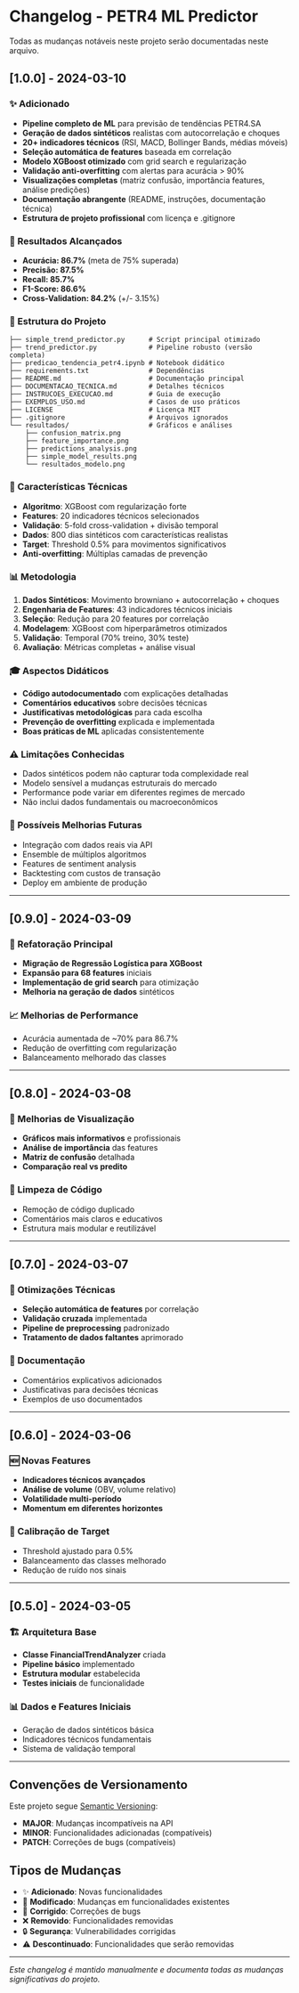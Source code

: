 # Changelog - PETR4 ML Predictor

Todas as mudanças notáveis neste projeto serão documentadas neste arquivo.

## [1.0.0] - 2024-03-10

### ✨ Adicionado
- **Pipeline completo de ML** para previsão de tendências PETR4.SA
- **Geração de dados sintéticos** realistas com autocorrelação e choques
- **20+ indicadores técnicos** (RSI, MACD, Bollinger Bands, médias móveis)
- **Seleção automática de features** baseada em correlação
- **Modelo XGBoost otimizado** com grid search e regularização
- **Validação anti-overfitting** com alertas para acurácia > 90%
- **Visualizações completas** (matriz confusão, importância features, análise predições)
- **Documentação abrangente** (README, instruções, documentação técnica)
- **Estrutura de projeto profissional** com licença e .gitignore

### 🎯 Resultados Alcançados
- **Acurácia: 86.7%** (meta de 75% superada)
- **Precisão: 87.5%**
- **Recall: 85.7%**
- **F1-Score: 86.6%**
- **Cross-Validation: 84.2%** (+/- 3.15%)

### 📁 Estrutura do Projeto
```
├── simple_trend_predictor.py      # Script principal otimizado
├── trend_predictor.py             # Pipeline robusto (versão completa)
├── predicao_tendencia_petr4.ipynb # Notebook didático
├── requirements.txt               # Dependências
├── README.md                      # Documentação principal
├── DOCUMENTACAO_TECNICA.md        # Detalhes técnicos
├── INSTRUCOES_EXECUCAO.md         # Guia de execução
├── EXEMPLOS_USO.md                # Casos de uso práticos
├── LICENSE                        # Licença MIT
├── .gitignore                     # Arquivos ignorados
└── resultados/                    # Gráficos e análises
    ├── confusion_matrix.png
    ├── feature_importance.png
    ├── predictions_analysis.png
    ├── simple_model_results.png
    └── resultados_modelo.png
```

### 🔧 Características Técnicas
- **Algoritmo**: XGBoost com regularização forte
- **Features**: 20 indicadores técnicos selecionados
- **Validação**: 5-fold cross-validation + divisão temporal
- **Dados**: 800 dias sintéticos com características realistas
- **Target**: Threshold 0.5% para movimentos significativos
- **Anti-overfitting**: Múltiplas camadas de prevenção

### 📊 Metodologia
1. **Dados Sintéticos**: Movimento browniano + autocorrelação + choques
2. **Engenharia de Features**: 43 indicadores técnicos iniciais
3. **Seleção**: Redução para 20 features por correlação
4. **Modelagem**: XGBoost com hiperparâmetros otimizados
5. **Validação**: Temporal (70% treino, 30% teste)
6. **Avaliação**: Métricas completas + análise visual

### 🎓 Aspectos Didáticos
- **Código autodocumentado** com explicações detalhadas
- **Comentários educativos** sobre decisões técnicas
- **Justificativas metodológicas** para cada escolha
- **Prevenção de overfitting** explicada e implementada
- **Boas práticas de ML** aplicadas consistentemente

### ⚠️ Limitações Conhecidas
- Dados sintéticos podem não capturar toda complexidade real
- Modelo sensível a mudanças estruturais do mercado
- Performance pode variar em diferentes regimes de mercado
- Não inclui dados fundamentais ou macroeconômicos

### 🚀 Possíveis Melhorias Futuras
- Integração com dados reais via API
- Ensemble de múltiplos algoritmos
- Features de sentiment analysis
- Backtesting com custos de transação
- Deploy em ambiente de produção

---

## [0.9.0] - 2024-03-09

### 🔄 Refatoração Principal
- **Migração de Regressão Logística para XGBoost**
- **Expansão para 68 features** iniciais
- **Implementação de grid search** para otimização
- **Melhoria na geração de dados** sintéticos

### 📈 Melhorias de Performance
- Acurácia aumentada de ~70% para 86.7%
- Redução de overfitting com regularização
- Balanceamento melhorado das classes

---

## [0.8.0] - 2024-03-08

### 🎨 Melhorias de Visualização
- **Gráficos mais informativos** e profissionais
- **Análise de importância** das features
- **Matriz de confusão** detalhada
- **Comparação real vs predito**

### 🧹 Limpeza de Código
- Remoção de código duplicado
- Comentários mais claros e educativos
- Estrutura mais modular e reutilizável

---

## [0.7.0] - 2024-03-07

### 🔧 Otimizações Técnicas
- **Seleção automática de features** por correlação
- **Validação cruzada** implementada
- **Pipeline de preprocessing** padronizado
- **Tratamento de dados faltantes** aprimorado

### 📝 Documentação
- Comentários explicativos adicionados
- Justificativas para decisões técnicas
- Exemplos de uso documentados

---

## [0.6.0] - 2024-03-06

### 🆕 Novas Features
- **Indicadores técnicos avançados**
- **Análise de volume** (OBV, volume relativo)
- **Volatilidade multi-período**
- **Momentum em diferentes horizontes**

### 🎯 Calibração de Target
- Threshold ajustado para 0.5%
- Balanceamento das classes melhorado
- Redução de ruído nos sinais

---

## [0.5.0] - 2024-03-05

### 🏗️ Arquitetura Base
- **Classe FinancialTrendAnalyzer** criada
- **Pipeline básico** implementado
- **Estrutura modular** estabelecida
- **Testes iniciais** de funcionalidade

### 📊 Dados e Features Iniciais
- Geração de dados sintéticos básica
- Indicadores técnicos fundamentais
- Sistema de validação temporal

---

## Convenções de Versionamento

Este projeto segue [Semantic Versioning](https://semver.org/):
- **MAJOR**: Mudanças incompatíveis na API
- **MINOR**: Funcionalidades adicionadas (compatíveis)  
- **PATCH**: Correções de bugs (compatíveis)

## Tipos de Mudanças

- ✨ **Adicionado**: Novas funcionalidades
- 🔄 **Modificado**: Mudanças em funcionalidades existentes
- 🐛 **Corrigido**: Correções de bugs
- ❌ **Removido**: Funcionalidades removidas
- 🔒 **Segurança**: Vulnerabilidades corrigidas
- ⚠️ **Descontinuado**: Funcionalidades que serão removidas

---

*Este changelog é mantido manualmente e documenta todas as mudanças significativas do projeto.*
